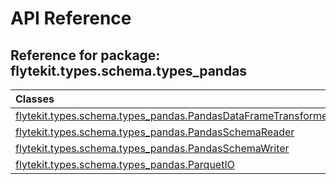 # API Reference

## Reference for package: flytekit.types.schema.types_pandas

| Classes  |
| :------------- |
| [flytekit.types.schema.types_pandas.PandasDataFrameTransformer](flytekit_types_schema_types_pandas_pandasdataframetransformer) |
| [flytekit.types.schema.types_pandas.PandasSchemaReader](flytekit_types_schema_types_pandas_pandasschemareader) |
| [flytekit.types.schema.types_pandas.PandasSchemaWriter](flytekit_types_schema_types_pandas_pandasschemawriter) |
| [flytekit.types.schema.types_pandas.ParquetIO](flytekit_types_schema_types_pandas_parquetio) |
